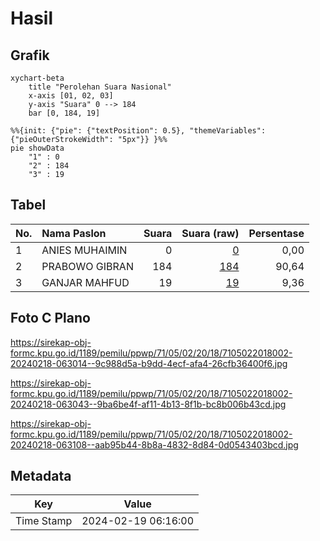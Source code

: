 # Hasil

## Grafik

```mermaid
xychart-beta
    title "Perolehan Suara Nasional"
    x-axis [01, 02, 03]
    y-axis "Suara" 0 --> 184
    bar [0, 184, 19]
```

```mermaid
%%{init: {"pie": {"textPosition": 0.5}, "themeVariables": {"pieOuterStrokeWidth": "5px"}} }%%
pie showData
    "1" : 0
    "2" : 184
    "3" : 19
```

## Tabel

| No. | Nama Paslon    | Suara | Suara (raw) | Persentase |
|:--- |:-------------- | -----:| -----------:| ----------:|
| 1   | ANIES MUHAIMIN | 0     | [0][p-1]    | 0,00       |
| 2   | PRABOWO GIBRAN | 184   | [184][p-2]  | 90,64      |
| 3   | GANJAR MAHFUD  | 19    | [19][p-3]   | 9,36       |


[p-1]: https://github.com/gigit-pemilu/pemilu-2024/blob/main/pilpres/hitung-suara/sub/71-sulawesi-utara/sub/05-minahasa-selatan/sub/02-tompaso-baru/sub/2018-liandok/sub/002-tps/sub/paslon-1.txt
[p-2]: https://github.com/gigit-pemilu/pemilu-2024/blob/main/pilpres/hitung-suara/sub/71-sulawesi-utara/sub/05-minahasa-selatan/sub/02-tompaso-baru/sub/2018-liandok/sub/002-tps/sub/paslon-2.txt
[p-3]: https://github.com/gigit-pemilu/pemilu-2024/blob/main/pilpres/hitung-suara/sub/71-sulawesi-utara/sub/05-minahasa-selatan/sub/02-tompaso-baru/sub/2018-liandok/sub/002-tps/sub/paslon-3.txt

## Foto C Plano

https://sirekap-obj-formc.kpu.go.id/1189/pemilu/ppwp/71/05/02/20/18/7105022018002-20240218-063014--9c988d5a-b9dd-4ecf-afa4-26cfb36400f6.jpg

https://sirekap-obj-formc.kpu.go.id/1189/pemilu/ppwp/71/05/02/20/18/7105022018002-20240218-063043--9ba6be4f-af11-4b13-8f1b-bc8b006b43cd.jpg

https://sirekap-obj-formc.kpu.go.id/1189/pemilu/ppwp/71/05/02/20/18/7105022018002-20240218-063108--aab95b44-8b8a-4832-8d84-0d0543403bcd.jpg


## Metadata

| Key        | Value               |
| ---------- | ------------------- |
| Time Stamp | 2024-02-19 06:16:00 |



